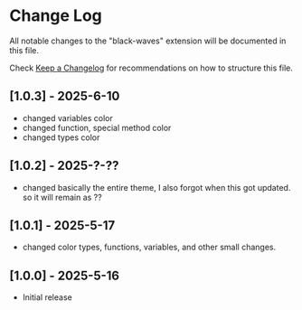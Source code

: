 # Change Log

All notable changes to the "black-waves" extension will be documented in this file.

Check [Keep a Changelog](http://keepachangelog.com/) for recommendations on how to structure this file.

## [1.0.3] - 2025-6-10

- changed variables color
- changed function, special method color
- changed types color

## [1.0.2] - 2025-?-??

- changed basically the entire theme, I also forgot when this got updated. so it will remain as ??

## [1.0.1] - 2025-5-17

- changed color types, functions, variables, and other small changes.

## [1.0.0] - 2025-5-16

- Initial release
